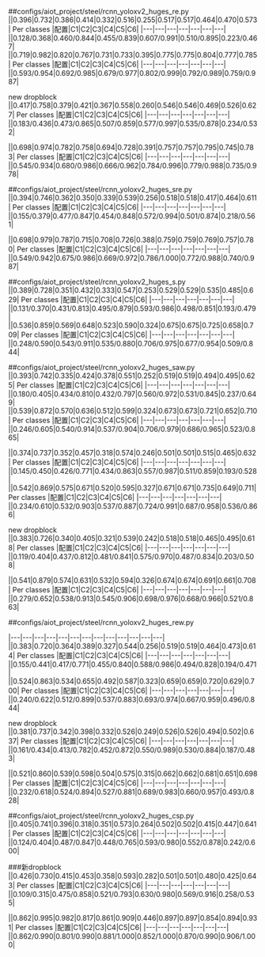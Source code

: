 ##configs/aiot_project/steel/rcnn_yoloxv2_huges_re.py
||0.396|0.732|0.386|0.414|0.332|0.516|0.255|0.517|0.517|0.464|0.470|0.573|
Per classes
|配置|C1|C2|C3|C4|C5|C6|
|---|---|---|---|---|---|---|
||0.128/0.368|0.460/0.844|0.455/0.839|0.607/0.991|0.510/0.895|0.223/0.467|
||0.719|0.982|0.820|0.767|0.731|0.733|0.395|0.775|0.775|0.804|0.777|0.785|
Per classes
|配置|C1|C2|C3|C4|C5|C6|
|---|---|---|---|---|---|---|
||0.593/0.954|0.692/0.985|0.679/0.977|0.802/0.999|0.792/0.989|0.759/0.987|

new dropblock
||0.417|0.758|0.379|0.421|0.367|0.558|0.260|0.546|0.546|0.469|0.526|0.627|
Per classes
|配置|C1|C2|C3|C4|C5|C6|
|---|---|---|---|---|---|---|
||0.183/0.436|0.473/0.865|0.507/0.859|0.577/0.997|0.535/0.878|0.234/0.532|

||0.698|0.974|0.782|0.758|0.694|0.728|0.391|0.757|0.757|0.795|0.745|0.783|
Per classes
|配置|C1|C2|C3|C4|C5|C6|
|---|---|---|---|---|---|---|
||0.545/0.934|0.680/0.986|0.666/0.962|0.784/0.996|0.779/0.988|0.735/0.978|



##configs/aiot_project/steel/rcnn_yoloxv2_huges_sre.py
||0.394|0.746|0.362|0.350|0.339|0.539|0.256|0.518|0.518|0.417|0.464|0.611|
Per classes
|配置|C1|C2|C3|C4|C5|C6|
|---|---|---|---|---|---|---|
||0.155/0.379|0.477/0.847|0.454/0.848|0.572/0.994|0.501/0.874|0.218/0.561|

||0.698|0.979|0.787|0.715|0.708|0.726|0.388|0.759|0.759|0.769|0.757|0.780|
Per classes
|配置|C1|C2|C3|C4|C5|C6|
|---|---|---|---|---|---|---|
||0.549/0.942|0.675/0.986|0.669/0.972|0.786/1.000|0.772/0.988|0.740/0.987|


##configs/aiot_project/steel/rcnn_yoloxv2_huges_s.py
||0.389|0.728|0.351|0.432|0.333|0.547|0.253|0.529|0.529|0.535|0.485|0.629|
Per classes
|配置|C1|C2|C3|C4|C5|C6|
|---|---|---|---|---|---|---|
||0.131/0.370|0.431/0.813|0.495/0.879|0.593/0.986|0.498/0.851|0.193/0.479|
||0.536|0.859|0.569|0.648|0.523|0.590|0.324|0.675|0.675|0.725|0.658|0.709|
Per classes
|配置|C1|C2|C3|C4|C5|C6|
|---|---|---|---|---|---|---|
||0.248/0.590|0.543/0.911|0.535/0.880|0.706/0.975|0.677/0.954|0.509/0.844|


##configs/aiot_project/steel/rcnn_yoloxv2_huges_saw.py
||0.393|0.742|0.335|0.424|0.378|0.551|0.252|0.519|0.519|0.494|0.495|0.625|
Per classes
|配置|C1|C2|C3|C4|C5|C6|
|---|---|---|---|---|---|---|
||0.180/0.405|0.434/0.810|0.432/0.797|0.560/0.972|0.531/0.845|0.237/0.649|
||0.539|0.872|0.570|0.636|0.512|0.599|0.324|0.673|0.673|0.721|0.652|0.710|
Per classes
|配置|C1|C2|C3|C4|C5|C6|
|---|---|---|---|---|---|---|
||0.246/0.605|0.540/0.914|0.537/0.904|0.706/0.979|0.686/0.965|0.523/0.865|



||0.374|0.737|0.352|0.457|0.318|0.574|0.246|0.501|0.501|0.515|0.465|0.632|
Per classes
|配置|C1|C2|C3|C4|C5|C6|
|---|---|---|---|---|---|---|
||0.145/0.450|0.426/0.771|0.434/0.863|0.557/0.987|0.511/0.859|0.193/0.528|
||0.542|0.869|0.575|0.671|0.520|0.595|0.327|0.671|0.671|0.735|0.649|0.711|
Per classes
|配置|C1|C2|C3|C4|C5|C6|
|---|---|---|---|---|---|---|
||0.234/0.610|0.532/0.903|0.537/0.887|0.724/0.991|0.687/0.958|0.536/0.866|


new dropblock
||0.383|0.726|0.340|0.405|0.321|0.539|0.242|0.518|0.518|0.465|0.495|0.618|
Per classes
|配置|C1|C2|C3|C4|C5|C6|
|---|---|---|---|---|---|---|
||0.119/0.404|0.437/0.812|0.481/0.841|0.575/0.970|0.487/0.834|0.203/0.508|

||0.541|0.879|0.574|0.631|0.532|0.594|0.326|0.674|0.674|0.691|0.661|0.708|
Per classes
|配置|C1|C2|C3|C4|C5|C6|
|---|---|---|---|---|---|---|
||0.279/0.652|0.538/0.913|0.545/0.906|0.698/0.976|0.668/0.966|0.521/0.863|

##configs/aiot_project/steel/rcnn_yoloxv2_huges_rew.py

|---|---|---|---|---|---|---|---|---|---|---|---|---|
||0.383|0.720|0.364|0.389|0.327|0.544|0.256|0.519|0.519|0.464|0.473|0.614|
Per classes
|配置|C1|C2|C3|C4|C5|C6|
|---|---|---|---|---|---|---|
||0.155/0.441|0.417/0.771|0.455/0.840|0.588/0.986|0.494/0.828|0.194/0.471|
||0.524|0.863|0.534|0.655|0.492|0.587|0.323|0.659|0.659|0.720|0.629|0.700|
Per classes
|配置|C1|C2|C3|C4|C5|C6|
|---|---|---|---|---|---|---|
||0.240/0.622|0.512/0.899|0.537/0.883|0.693/0.974|0.667/0.959|0.496/0.844|

new dropblock
||0.381|0.737|0.342|0.398|0.332|0.526|0.249|0.526|0.526|0.494|0.502|0.637|
Per classes
|配置|C1|C2|C3|C4|C5|C6|
|---|---|---|---|---|---|---|
||0.161/0.434|0.413/0.782|0.452/0.872|0.550/0.989|0.530/0.884|0.187/0.483|

||0.521|0.860|0.539|0.598|0.504|0.575|0.315|0.662|0.662|0.681|0.651|0.698|
Per classes
|配置|C1|C2|C3|C4|C5|C6|
|---|---|---|---|---|---|---|
||0.232/0.618|0.524/0.894|0.527/0.881|0.689/0.983|0.660/0.957|0.493/0.828|


##configs/aiot_project/steel/rcnn_yoloxv2_huges_csp.py
||0.405|0.741|0.396|0.318|0.351|0.573|0.264|0.502|0.502|0.415|0.447|0.641|
Per classes
|配置|C1|C2|C3|C4|C5|C6|
|---|---|---|---|---|---|---|
||0.124/0.404|0.487/0.847|0.448/0.765|0.593/0.980|0.552/0.878|0.242/0.600|

###新dropblock
||0.426|0.730|0.415|0.453|0.358|0.593|0.282|0.501|0.501|0.480|0.425|0.643|
Per classes
|配置|C1|C2|C3|C4|C5|C6|
|---|---|---|---|---|---|---|
||0.109/0.315|0.475/0.858|0.521/0.793|0.630/0.980|0.569/0.916|0.258/0.535|

||0.862|0.995|0.982|0.817|0.861|0.909|0.446|0.897|0.897|0.854|0.894|0.931|
Per classes
|配置|C1|C2|C3|C4|C5|C6|
|---|---|---|---|---|---|---|
||0.862/0.990|0.801/0.990|0.881/1.000|0.852/1.000|0.870/0.990|0.906/1.000|


